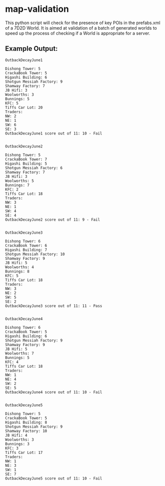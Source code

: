 # map-validation

This python script will check for the presence of key POIs in the prefabs.xml of a 7D2D World.
It is aimed at validation of a batch of generated worlds to speed up the process of checking if a World is appropriate for a server.


## Example Output:

```
OutbackDecayJune1

Dishong Tower: 5
CrackaBook Tower: 5
Higashi Building: 6
Shotgun Messiah Factory: 9
Shamway Factory: 7
JB Hifi: 3
Woolworths: 3
Bunnings: 5
KFC: 5
Tiffs Car Lot: 20
Traders:
NW: 2
NE: 1
SW: 6
SE: 3
OutbackDecayJune1 score out of 11: 10 - Fail


OutbackDecayJune2

Dishong Tower: 5
CrackaBook Tower: 7
Higashi Building: 5
Shotgun Messiah Factory: 6
Shamway Factory: 7
JB Hifi: 3
Woolworths: 5
Bunnings: 7
KFC: 2
Tiffs Car Lot: 18
Traders:
NW: 3
NE: 1
SW: 4
SE: 4
OutbackDecayJune2 score out of 11: 9 - Fail


OutbackDecayJune3

Dishong Tower: 6
CrackaBook Tower: 6
Higashi Building: 7
Shotgun Messiah Factory: 10
Shamway Factory: 9
JB Hifi: 5
Woolworths: 4
Bunnings: 8
KFC: 5
Tiffs Car Lot: 18
Traders:
NW: 3
NE: 2
SW: 5
SE: 2
OutbackDecayJune3 score out of 11: 11 - Pass


OutbackDecayJune4

Dishong Tower: 6
CrackaBook Tower: 5
Higashi Building: 6
Shotgun Messiah Factory: 9
Shamway Factory: 9
JB Hifi: 5
Woolworths: 7
Bunnings: 5
KFC: 4
Tiffs Car Lot: 18
Traders:
NW: 1
NE: 4
SW: 2
SE: 5
OutbackDecayJune4 score out of 11: 10 - Fail


OutbackDecayJune5

Dishong Tower: 5
CrackaBook Tower: 5
Higashi Building: 8
Shotgun Messiah Factory: 9
Shamway Factory: 10
JB Hifi: 4
Woolworths: 3
Bunnings: 3
KFC: 3
Tiffs Car Lot: 17
Traders:
NW: 1
NE: 3
SW: 1
SE: 7
OutbackDecayJune5 score out of 11: 10 - Fail
```
